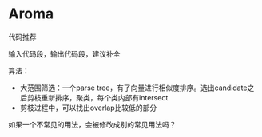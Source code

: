 # Aroma

代码推荐

输入代码段，输出代码段，建议补全

算法：

- 大范围筛选：一个parse tree，有了向量进行相似度排序。选出candidate之后剪枝重新排序，聚类，每个类内部有intersect
- 剪枝过程中，可以找出overlap比较低的部分

如果一个不常见的用法，会被修改成别的常见用法吗？

